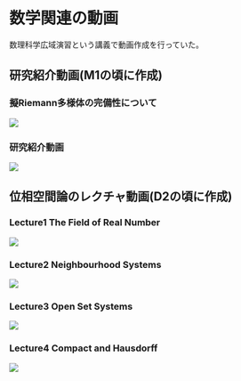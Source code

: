 # 数学関連の動画

数理科学広域演習という講義で動画作成を行っていた。

## 研究紹介動画(M1の頃に作成)
### 擬Riemann多様体の完備性について  
[![](https://img.youtube.com/vi/tBhczaOVDfg/0.jpg)](https://www.youtube.com/watch?v=tBhczaOVDfg)  
### 研究紹介動画  
[![](https://img.youtube.com/vi/J6GVGCP_RZY/0.jpg)](https://www.youtube.com/watch?v=J6GVGCP_RZY)

## 位相空間論のレクチャ動画(D2の頃に作成)
### Lecture1 The Field of Real Number
[![](https://img.youtube.com/vi/lmYDiuMv9HI/0.jpg)](https://www.youtube.com/watch?v=lmYDiuMv9HI)  
### Lecture2 Neighbourhood Systems
[![](https://img.youtube.com/vi/grYNRj1PYew/0.jpg)](https://www.youtube.com/watch?v=grYNRj1PYew)  
### Lecture3 Open Set Systems
[![](https://img.youtube.com/vi/FN2y6j9VeIE/0.jpg)](https://www.youtube.com/watch?v=FN2y6j9VeIE)  
### Lecture4 Compact and Hausdorff
[![](https://img.youtube.com/vi/U_y5QUO7_U0/0.jpg)](https://www.youtube.com/watch?v=U_y5QUO7_U0)


